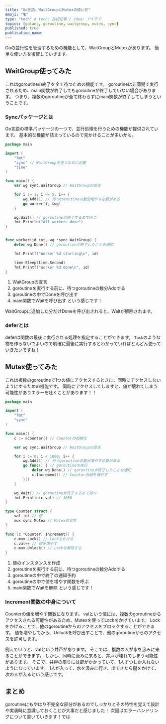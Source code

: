 ```yaml
---
title: "Go言語、WaitGroupとMutexの使い方"
emoji: "🐈"
type: "tech" # tech: 技術記事 / idea: アイデア
topics: [golang, goroutine, waitgroup, mutex, sync]
published: true
publication_name: 
---
```

Goの並行性を管理するための機能として、WaitGroupとMutexがあります。
簡単な使い方を復習していきます。

## WaitGroup使ってみた
これはgoroutineの終了を全て待つための機能です。
goroutineは非同期で実行されるため、main関数が終了してもgoroutineが終了していない場合があります。
つまり、複数のgoroutineが全て終わらずにmain関数が終了してしまうということです。
### Syncパッケージとは
Go言語の標準パッケージの一つで、並行処理を行うための機能が提供されています。
基本的な機能が詰まっているので見かけることが多いかも。
```go
package main

import (
	"fmt"
	"sync" // WaitGroupを使うために必要
	"time"
)

func main() {
	var wg sync.WaitGroup // WaitGroupの宣言

	for i := 1; i <= 5; i++ {
		wg.Add(1) // 待つgoroutineの数分増やす必要がある
		go worker(i, &wg)
	}

	wg.Wait() // goroutineが終了するまで待つ
	fmt.Println("All workers done")
}


func worker(id int, wg *sync.WaitGroup) {
	defer wg.Done() // goroutineが終了したことを通知

	fmt.Printf("Worker %d starting\n", id)

	time.Sleep(time.Second)
	fmt.Printf("Worker %d done\n", id)
}
```
1. WaitGroupの宣言
2. goroutineを実行する前に、待つgoroutineの数分Addする
3. goroutineの中でDoneを呼び出す
4. main関数でWaitを呼び出す
という感じです！

WaitGroupに追加した分だけDoneを呼び出されると、Waitが解除されます。

### deferとは
deferは関数の最後に実行される処理を指定することができます。
``Task``のような物を作らないでよいので明確に最後に実行するとわかっていればどんどん使っていきたいですね！

## Mutex使ってみた
これは複数のgoroutineで1つの値にアクセスするときに、同時にアクセスしないようにするための機能です。
同時にアクセスしてしますと、値が壊れてしまう可能性がありエラーを吐くことがあります！！

```go
package main

import (
	"fmt"
	"sync"
)

func main() {
	c := &Counter{} // Counterの初期化

	var wg sync.WaitGroup // WaitGroupの宣言

	for i := 0; i < 1000; i++ {
		wg.Add(1) // 待つgoroutineの数分増やす必要がある
		go func() { // goroutineの実行
			defer wg.Done() // goroutineが終了したことを通知
			c.Increment() // Counterの値を増やす
		}()
	}

	wg.Wait() // goroutineが終了するまで待つ
	fmt.Println(c.val) // 1000
}

type Counter struct {
	val int // 値
	mux sync.Mutex // Mutexの宣言
}

func (c *Counter) Increment() {
	c.mux.Lock() // Lockをかける
	c.val++ // 値を増やす
	c.mux.Unlock() // Lockを解除する
}
```
1. 値のインスタンスを作成
2. goroutineを実行する前に、待つgoroutineの数分Addする
3. goroutineの中で終了の通知予約
4. goroutineの中で値を増やす関数を呼ぶ
5. main関数でWaitを解除
という感じです！

### Increment関数の中身について
Counterの値を増やす関数になります。
valという値には、複数のgoroutineからアクセスされる可能性があるため、Mutexを使ってLockをかけています。
Lockをかけることで、他のgoroutineからのアクセスをブロックすることができます。
値を増やしてから、Unlockを呼び出すことで、他のgoroutineからのアクセスを許可します。

例えでいうと、valという井戸があります。
そこでは、複数の人が水を汲みに来ることができます。
しかし、同時に汲みに来ると、井戸が壊れてしまう可能性があります。
そこで、井戸の周りには鍵がかかっていて、1人ずつしか入れないようになっています。
1人が入って、水を汲みに行き、出てきたら鍵をかけて、次の人が入るという感じです。

## まとめ
goroutineにもやはり不完全な部分があるのでしっかりとその特性を覚えて設計や実装時に意識しておくことが大事だと感じました！
次回はエラーハンドリングについて書いていきます！では